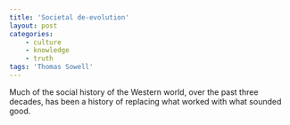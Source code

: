 ```yaml
---
title: 'Societal de-evolution'
layout: post
categories:
    - culture
    - knowledge
    - truth
tags: 'Thomas Sowell'
---
```


Much of the social history of the Western world, over the past three decades, has been a history of replacing what worked with what sounded good.